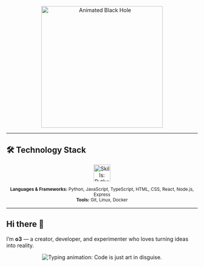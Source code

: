 <p align="center">
  <img src="https://c.tenor.com/zm4ghF49WX8AAAAd/tenor.gif" alt="Animated Black Hole" width="320" height="320" />
</p>

<hr />


## 🛠️ Technology Stack

<p align="center">
	<img src="https://skillicons.dev/icons?i=python,html,css,js,ts,react,nodejs,express,git,linux,docker" height="44" alt="Skills: Python, HTML, CSS, JS, TypeScript, React, Node.js, Express, Git, Linux, Docker" />
</p>

<p align="center">
	<sub>
		<strong>Languages & Frameworks:</strong> Python, JavaScript, TypeScript, HTML, CSS, React, Node.js, Express<br>
		<strong>Tools:</strong> Git, Linux, Docker
	</sub>
</p>

<hr />

## Hi there 👋

I’m **o3** — a creator, developer, and experimenter who loves turning ideas into reality.


<p align="center">
  <img src="https://readme-typing-svg.demolab.com?font=Fira+Code&size=18&pause=1000&color=F7F7F7&center=true&vCenter=true&width=435&lines=Code+is+just+art+in+disguise." alt="Typing animation: Code is just art in disguise." />
</p>
